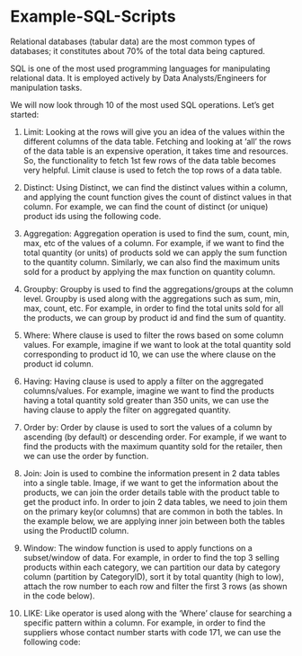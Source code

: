 # Example-SQL-Scripts

Relational databases (tabular data) are the most common types of databases; it constitutes about 70% of the total data being captured.

SQL is one of the most used programming languages for manipulating relational data. It is employed actively by Data Analysts/Engineers for manipulation tasks.

We will now look through 10 of the most used SQL operations. Let’s get started:


1. Limit: Looking at the rows will give you an idea of the values within the different columns of the data table. Fetching and looking at ‘all’ the rows of the data table is an expensive operation, it takes time and resources. So, the functionality to fetch 1st few rows of the data table becomes very helpful. Limit clause is used to fetch the top rows of a data table.

 2. Distinct: Using Distinct, we can find the distinct values within a column, and applying the count function gives the count of distinct values in that column. For example, we can find the count of distinct (or unique) product ids using the following code.
 
 
 3. Aggregation: Aggregation operation is used to find the sum, count, min, max, etc of the values of a column. For example, if we want to find the total quantity (or units) of products sold we can apply the sum function to the quantity column. Similarly, we can also find the maximum units sold for a product by applying the max function on quantity column.
 
 
 4. Groupby: Groupby is used to find the aggregations/groups at the column level. Groupby is used along with the aggregations such as sum, min, max, count, etc. For example, in order to find the total units sold for all the products, we can group by product id and find the sum of quantity.
 
 
 5. Where: Where clause is used to filter the rows based on some column values. For example, imagine if we want to look at the total quantity sold corresponding to product id 10, we can use the where clause on the product id column.




6. Having: Having clause is used to apply a filter on the aggregated columns/values. For example, imagine we want to find the products having a total quantity sold greater than 350 units, we can use the having clause to apply the filter on aggregated quantity.



7. Order by: Order by clause is used to sort the values of a column by ascending (by default) or descending order. For example, if we want to find the products with the maximum quantity sold for the retailer, then we can use the order by function.


8. Join: Join is used to combine the information present in 2 data tables into a single table. Image, if we want to get the information about the products, we can join the order details table with the product table to get the product info. In order to join 2 data tables, we need to join them on the primary key(or columns) that are common in both the tables. In the example below, we are applying inner join between both the tables using the ProductID column.


9. Window: The window function is used to apply functions on a subset/window of data. For example, in order to find the top 3 selling products within each category, we can partition our data by category column (partition by CategoryID), sort it by total quantity (high to low), attach the row number to each row and filter the first 3 rows (as shown in the code below).


10. LIKE: Like operator is used along with the ‘Where’ clause for searching a specific pattern within a column. For example, in order to find the suppliers whose contact number starts with code 171, we can use the following code:
